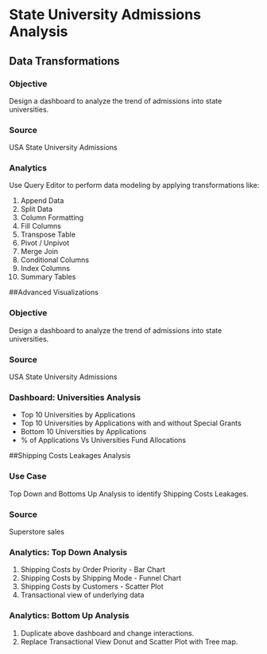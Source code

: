 # State University Admissions Analysis

## Data Transformations

### Objective
Design a dashboard to analyze the trend of admissions into state universities.

### Source
USA State University Admissions

### Analytics
Use Query Editor to perform data modeling by applying transformations like:
1. Append Data
2. Split Data
3. Column Formatting
4. Fill Columns
5. Transpose Table
6. Pivot / Unpivot
7. Merge Join
8. Conditional Columns
9. Index Columns
10. Summary Tables

##Advanced Visualizations

### Objective
Design a dashboard to analyze the trend of admissions into state universities.

### Source
USA State University Admissions

### Dashboard: Universities Analysis
- Top 10 Universities by Applications
- Top 10 Universities by Applications with and without Special Grants
- Bottom 10 Universities by Applications
- % of Applications Vs Universities Fund Allocations

##Shipping Costs Leakages Analysis

### Use Case
Top Down and Bottoms Up Analysis to identify Shipping Costs Leakages.

### Source
Superstore sales

### Analytics: Top Down Analysis
1. Shipping Costs by Order Priority - Bar Chart
2. Shipping Costs by Shipping Mode - Funnel Chart
3. Shipping Costs by Customers - Scatter Plot
4. Transactional view of underlying data

### Analytics: Bottom Up Analysis
1. Duplicate above dashboard and change interactions.
2. Replace Transactional View Donut and Scatter Plot with Tree map.
